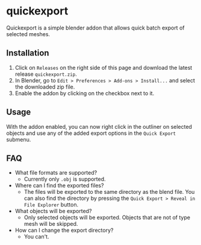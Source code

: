 # quickexport
Quickexport is a simple blender addon that allows quick batch export of selected meshes.

## Installation
1. Click on `Releases` on the right side of this page and download the latest release `quickexport.zip`.
2. In Blender, go to `Edit > Preferences > Add-ons > Install...` and select the downloaded zip file.
3. Enable the addon by clicking on the checkbox next to it.
   
## Usage
With the addon enabled, you can now right click in the outliner on selected objects and use any of the added export options in the ``Quick Export`` submenu.

## FAQ
- What file formats are supported?
  - Currently only ``.obj`` is supported.
- Where can I find the exported files?
  - The files will be exported to the same directory as the blend file. You can also find the directory by pressing the ``Quick Export > Reveal in File Explorer`` button.
- What objects will be exported?
  - Only selected objects will be exported. Objects that are not of type mesh will be skipped.
- How can I change the export directory?
  - You can't.
